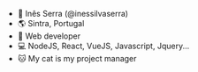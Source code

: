 - 👋 Inês Serra (@inessilvaserra)
- 🌎 Sintra, Portugal
- 💼 Web developer
- 💻 NodeJS, React, VueJS, Javascript, Jquery...
- 🐱 My cat is my project manager 

<!---
inessilvaserra/inessilvaserra is a ✨ special ✨ repository because its `README.md` (this file) appears on your GitHub profile.
You can click the Preview link to take a look at your changes.
--->
